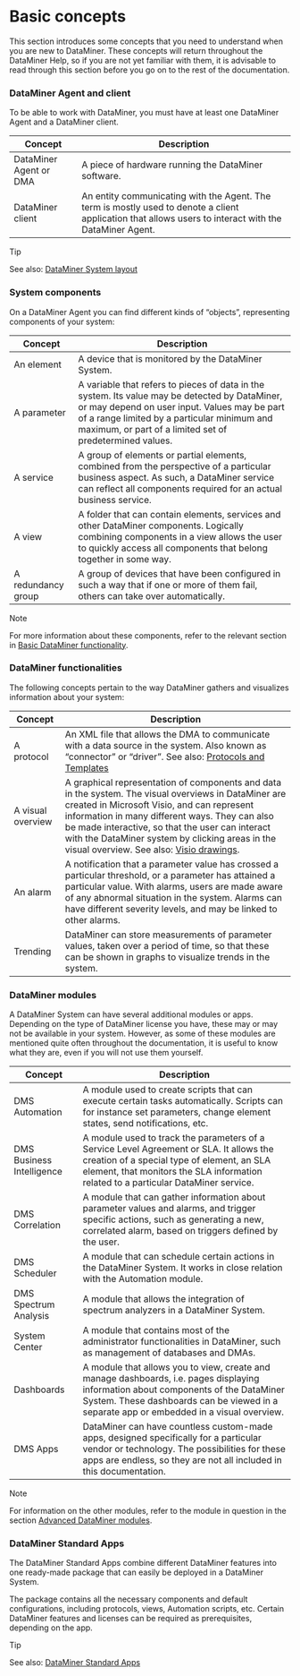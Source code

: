# Basic concepts

This section introduces some concepts that you need to understand when you are new to DataMiner. These concepts will return throughout the DataMiner Help, so if you are not yet familiar with them, it is advisable to read through this section before you go on to the rest of the documentation.

### DataMiner Agent and client

To be able to work with DataMiner, you must have at least one DataMiner Agent and a DataMiner client.

| Concept                | Description                                                                                                                                            |
|------------------------|--------------------------------------------------------------------------------------------------------------------------------------------------------|
| DataMiner Agent or DMA | A piece of hardware running the DataMiner software.                                                                                                    |
| DataMiner client       | An entity communicating with the Agent. The term is mostly used to denote a client application that allows users to interact with the DataMiner Agent. |

> [!TIP]
> See also:
> [DataMiner System layout](../GeneralLayout/GeneralLayout.md#dataminer-system-layout)

### System components

On a DataMiner Agent you can find different kinds of “objects”, representing components of your system:

| Concept            | Description                                                                                                                                                                                                                                               |
|--------------------|-----------------------------------------------------------------------------------------------------------------------------------------------------------------------------------------------------------------------------------------------------------|
| An element         | A device that is monitored by the DataMiner System.                                                                                                                                                                                                       |
| A parameter        | A variable that refers to pieces of data in the system. Its value may be detected by DataMiner, or may depend on user input. Values may be part of a range limited by a particular minimum and maximum, or part of a limited set of predetermined values. |
| A service          | A group of elements or partial elements, combined from the perspective of a particular business aspect. As such, a DataMiner service can reflect all components required for an actual business service.                                                  |
| A view             | A folder that can contain elements, services and other DataMiner components. Logically combining components in a view allows the user to quickly access all components that belong together in some way.                                                  |
| A redundancy group | A group of devices that have been configured in such a way that if one or more of them fail, others can take over automatically.                                                                                                                          |

> [!NOTE]
> For more information about these components, refer to the relevant section in [Basic DataMiner functionality](../../Part2BasicFunctionalities/Part2BasicFunctionalities.md#basic-dataminer-functionality).

### DataMiner functionalities

The following concepts pertain to the way DataMiner gathers and visualizes information about your system:

| Concept           | Description                                                                                                                                                                                                                                                                                                                                                                                           |
|-------------------|-------------------------------------------------------------------------------------------------------------------------------------------------------------------------------------------------------------------------------------------------------------------------------------------------------------------------------------------------------------------------------------------------------|
| A protocol        | An XML file that allows the DMA to communicate with a data source in the system. Also known as “connector” or “driver”. See also: [Protocols and Templates](../../part_2/protocols/protocols.md#protocols-and-templates)                                                                                          |
| A visual overview | A graphical representation of components and data in the system. The visual overviews in DataMiner are created in Microsoft Visio, and can represent information in many different ways. They can also be made interactive, so that the user can interact with the DataMiner system by clicking areas in the visual overview. See also: [Visio drawings](../../part_2/visio/visio.md#visio-drawings). |
| An alarm          | A notification that a parameter value has crossed a particular threshold, or a parameter has attained a particular value. With alarms, users are made aware of any abnormal situation in the system. Alarms can have different severity levels, and may be linked to other alarms.                                                                                                                    |
| Trending          | DataMiner can store measurements of parameter values, taken over a period of time, so that these can be shown in graphs to visualize trends in the system.                                                                                                                                                                                                                                            |

### DataMiner modules

A DataMiner System can have several additional modules or apps. Depending on the type of DataMiner license you have, these may or may not be available in your system. However, as some of these modules are mentioned quite often throughout the documentation, it is useful to know what they are, even if you will not use them yourself.

| Concept                   | Description                                                                                                                                                                                                                    |
|---------------------------|--------------------------------------------------------------------------------------------------------------------------------------------------------------------------------------------------------------------------------|
| DMS Automation            | A module used to create scripts that can execute certain tasks automatically. Scripts can for instance set parameters, change element states, send notifications, etc.                                                         |
| DMS Business Intelligence | A module used to track the parameters of a Service Level Agreement or SLA. It allows the creation of a special type of element, an SLA element, that monitors the SLA information related to a particular DataMiner service.   |
| DMS Correlation           | A module that can gather information about parameter values and alarms, and trigger specific actions, such as generating a new, correlated alarm, based on triggers defined by the user.                                       |
| DMS Scheduler             | A module that can schedule certain actions in the DataMiner System. It works in close relation with the Automation module.                                                                                                     |
| DMS Spectrum Analysis     | A module that allows the integration of spectrum analyzers in a DataMiner System.                                                                                                                                              |
| System Center             | A module that contains most of the administrator functionalities in DataMiner, such as management of databases and DMAs.                                                                                                       |
| Dashboards                | A module that allows you to view, create and manage dashboards, i.e. pages displaying information about components of the DataMiner System. These dashboards can be viewed in a separate app or embedded in a visual overview. |
| DMS Apps                  | DataMiner can have countless custom-made apps, designed specifically for a particular vendor or technology. The possibilities for these apps are endless, so they are not all included in this documentation.                  |

> [!NOTE]
> For information on the other modules, refer to the module in question in the section [Advanced DataMiner modules](../../Part4AdvancedModules/Part4AdvancedModules.md#advanced-dataminer-modules).

### DataMiner Standard Apps

The DataMiner Standard Apps combine different DataMiner features into one ready-made package that can easily be deployed in a DataMiner System.

The package contains all the necessary components and default configurations, including protocols, views, Automation scripts, etc. Certain DataMiner features and licenses can be required as prerequisites, depending on the app.

> [!TIP]
> See also:
> [DataMiner Standard Apps](../../Part5StandardApps/Part5StandardApps.md#dataminer-standard-apps)



